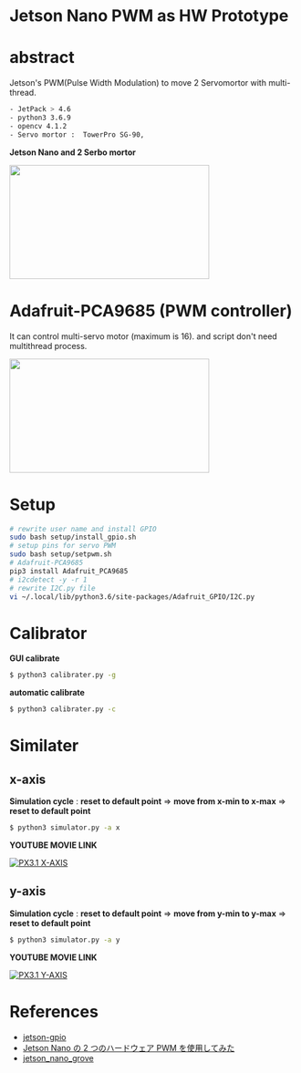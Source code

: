 # Jetson Nano PWM as HW Prototype
# abstract

Jetson's PWM(Pulse Width Modulation) to move 2 Servomortor with multi-thread.

```sh
- JetPack > 4.6
- python3 3.6.9
- opencv 4.1.2
- Servo mortor :  TowerPro SG-90, 
```

<b>Jetson Nano and 2 Serbo mortor</b>

<img src="https://user-images.githubusercontent.com/48679574/211758179-abc3911f-4c45-4318-9de4-2c95f379bbd9.jpg" width="350" height="200"/>

# Adafruit-PCA9685 (PWM controller)

It can control multi-servo motor (maximum is 16). and script don't need multithread process.

<img src="https://user-images.githubusercontent.com/48679574/216533582-243f2e2c-19d7-4bae-bfee-6245f2e5709d.jpg" width="350" height="200"/>


# Setup

```zsh
# rewrite user name and install GPIO
sudo bash setup/install_gpio.sh
# setup pins for servo PWM
sudo bash setup/setpwm.sh
# Adafruit-PCA9685
pip3 install Adafruit_PCA9685
# i2cdetect -y -r 1
# rewrite I2C.py file
vi ~/.local/lib/python3.6/site-packages/Adafruit_GPIO/I2C.py
```

# Calibrator

<b>GUI calibrate</b>
```zsh
$ python3 calibrater.py -g
```

<b>automatic calibrate</b>
```zsh
$ python3 calibrater.py -c
```

# Similater

## x-axis
<b>Simulation cycle</b> : <b>reset to default point</b> => <b>move from x-min to x-max</b> => <b>reset to default point</b>
```zsh
$ python3 simulator.py -a x
```
<b>YOUTUBE MOVIE LINK</b>

[![PX3.1 X-AXIS](https://github.com/madara-tribe/HW-Jetson-PWM-PX3.1/assets/48679574/011ac097-25a8-454a-840d-e22052cb17a1)](https://youtube.com/shorts/qoQlibyCR1c?si=ihqIfNyfjMD7pwjR)


## y-axis 
<b>Simulation cycle</b> : <b>reset to default point</b> => <b>move from y-min to y-max</b> => <b>reset to default point</b>
```zsh
$ python3 simulator.py -a y
```
<b>YOUTUBE MOVIE LINK</b>

[![PX3.1 Y-AXIS](https://github.com/madara-tribe/HW-Jetson-PWM-PX3.1/assets/48679574/3785e794-45bc-49a2-9b1b-ca8ba514d7c6)](https://youtu.be/EXGpjnlBxCU?si=efqPf6jmlTXRQoDE)



# References
- [jetson-gpio](https://github.com/NVIDIA/jetson-gpio/tree/master/samples)
- [Jetson Nano の 2 つのハードウェア PWM を使用してみた](https://qiita.com/kitazaki/items/2c9deb912f11106d1215)
- [jetson_nano_grove](https://github.com/kitazaki/jetson_nano_grove)
